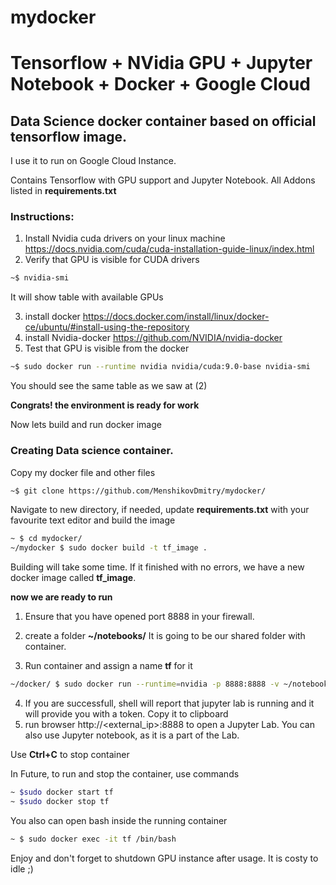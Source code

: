 # mydocker
# Tensorflow + NVidia GPU + Jupyter Notebook + Docker + Google Cloud

## Data Science docker container based on official tensorflow image. 
I use it to run on Google Cloud Instance.

Contains Tensorflow with GPU support and Jupyter Notebook.
All Addons listed in __requirements.txt__

### Instructions:

1) Install Nvidia cuda drivers on your linux machine https://docs.nvidia.com/cuda/cuda-installation-guide-linux/index.html
2) Verify that GPU is visible for CUDA drivers
```bash
~$ nvidia-smi
```
It will show table with available GPUs

3) install docker https://docs.docker.com/install/linux/docker-ce/ubuntu/#install-using-the-repository
4) install Nvidia-docker https://github.com/NVIDIA/nvidia-docker
5) Test that GPU is visible from the docker
```bash
~$ sudo docker run --runtime nvidia nvidia/cuda:9.0-base nvidia-smi
```

You should see the same table as we saw at (2)

__Congrats! the environment is ready for work__

Now lets build and run docker image

### Creating Data science container. 
Copy my docker file and other files 
```bash 
~$ git clone https://github.com/MenshikovDmitry/mydocker/
```
Navigate to new directory, if needed, update __requirements.txt__ with your favourite text editor and build the image
```bash
~ $ cd mydocker/
~/mydocker $ sudo docker build -t tf_image .
```

Building will take some time. If it finished with no errors, we have a new docker image called __tf_image__.

__now we are ready to run__

1) Ensure that you have opened port 8888 in your firewall.
2) create a folder __~/notebooks/__ It  is going to be our shared folder with container.

3) Run container and assign a name __tf__ for it
```bash
~/docker/ $ sudo docker run --runtime=nvidia -p 8888:8888 -v ~/notebooks:/tf/notebooks --name tf tf_image
```
4) If you are successfull, shell will report that jupyter lab is running and it will provide you with a token. Copy it to clipboard
5) run browser http://<external_ip>:8888 to open a Jupyter Lab. You can also use Jupyter notebook, as it is a part of the Lab.

Use __Ctrl+C__ to stop container

In Future, to run and stop the container, use commands
```bash
~ $sudo docker start tf
~ $sudo docker stop tf
```


You also can open bash inside the running container 
```bash
~ $ sudo docker exec -it tf /bin/bash
```


Enjoy and don't forget to shutdown GPU instance after usage. It is costy to idle ;)
